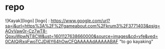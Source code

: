 # repo
![Kayak][logo]
[logo] : https://www.google.com/url?sa=i&url=https%3A%2F%2Fgameabout.com%2Fkrum3%2F3771403&psig=AOvVaw0r-Cz7wT8-QpxuWpwNT8CW&ust=1601127638660000&source=images&cd=vfe&ved=0CAIQjRxqFwoTCJDj6Y64hOwCFQAAAAAdAAAAABAF "to go kayaking"

